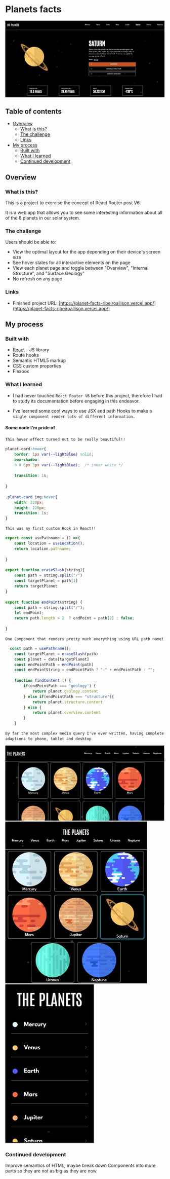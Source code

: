 # Planets facts

![alt screenshot of the program](/src/Components/assets/screenshot.jpg "Program screenshot")

## Table of contents

- [Overview](#overview)
  - [What is this?](#what-is-this)
  - [The challenge](#the-challenge)
  - [Links](#links)
- [My process](#my-process)
  - [Built with](#built-with)
  - [What I learned](#what-i-learned)
  - [Continued development](#continued-development)



## Overview

### What is this?

This is a project to exercise the concept of React Router post V6. 

It is a web app that allows you to see some interesting information about all of the 8 planets in our solar system.

### The challenge

Users should be able to:

- View the optimal layout for the app depending on their device's screen size
- See hover states for all interactive elements on the page
- View each planet page and toggle between "Overview", "Internal Structure", and "Surface Geology"
- No refresh on any page


### Links

- Finished project URL: [https://planet-facts-ribeiroallison.vercel.app/](https://planet-facts-ribeiroallison.vercel.app/)


## My process

### Built with

- [React](https://reactjs.org/) - JS library
- Route hooks
- Semantic HTML5 markup
- CSS custom properties
- Flexbox

### What I learned

- I had never touched `React Router V6` before this project, therefore I had to study its documentation before engaging in this endeavor.

- I've learned some cool ways to use JSX and path Hooks to make a `single component render lots of different information.`


#### Some code I'm pride of

`This hover effect turned out to be really beautiful!!`

```css
planet-card:hover{
    border: 1px var(--lightBlue) solid;
    box-shadow:
    0 0 6px 3px var(--lightBlue);  /* inner white */
    
    transition: 1s;
    
}

.planet-card img:hover{
    width: 220px;
    height: 220px;
    transition: 1s;
}
```


`This was my first custom Hook in React!!`

```js
export const usePathname = () =>{
    const location = useLocation();
    return location.pathname;
    
}

export function eraseSlash(string){
    const path = string.split("/")
    const targetPlanet = path[1]
    return targetPlanet
}

export function endPoint(string) {
    const path = string.split("/");
    let endPoint;
    return path.length > 2  ? endPoint = path[2] : false;
    
}
```

`One Component that renders pretty much everything using URL path name!`

```js
  const path = usePathname();
    const targetPlanet = eraseSlash(path)
    const planet = data[targetPlanet]
    const endPointPath = endPoint(path)
    const endPointString = endPointPath ? "-" + endPointPath : "";

    function findContent () {
        if(endPointPath === "geology") {
            return planet.geology.content
        } else if(endPointPath === "structure"){
            return planet.structure.content
        } else {
            return planet.overview.content
        }
    }

```

`By far the most complex media query I've ever written, having complete adaptions to phone, tablet and desktop`

![alt screenshot of program's desktop version](/src/Components/assets/sreenshot-desktop.jpg "Desktop screenshot")
![alt screenshot of program's tablet version](/src/Components/assets/screenshot-tablet.jpg "Tablet screenshot")
![alt screenshot of program's phone version](/src/Components/assets/sreenshot-phone.jpg "Phone screenshot")


### Continued development

Improve semantics of HTML, maybe break down Components into more parts so they are not as big as they are now.

